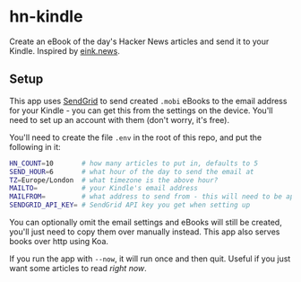 # hn-kindle

Create an eBook of the day's Hacker News articles and send it to your Kindle. Inspired by [eink.news](https://github.com/eink-news/eink.news/).

## Setup

This app uses [SendGrid](https://sendgrid.com/) to send created `.mobi` eBooks to the email address for your Kindle - you can get this from the settings on the device. You'll need to set up an account with them (don't worry, it's free).

You'll need to create the file `.env` in the root of this repo, and put the following in it:

```sh
HN_COUNT=10       # how many articles to put in, defaults to 5
SEND_HOUR=6       # what hour of the day to send the email at
TZ=Europe/London  # what timezone is the above hour?
MAILTO=           # your Kindle's email address
MAILFROM=         # what address to send from - this will need to be approved in your Amazon settings
SENDGRID_API_KEY= # SendGrid API key you get when setting up
```

You can optionally omit the email settings and eBooks will still be created, you'll just need to copy them over manually instead. This app also serves books over http using Koa.

If you run the app with `--now`, it will run once and then quit. Useful if you just want some articles to read _right now_.
